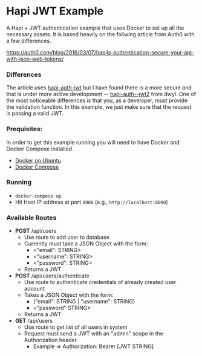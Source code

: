 # Hapi JWT Example

A Hapi + JWT authentication example that uses Docker to set up all the necessary assets. It
is based heavily on the follwing article from Auth0 with a few differences.

https://auth0.com/blog/2016/03/07/hapijs-authentication-secure-your-api-with-json-web-tokens/

### Differences

The article uses [hapi-auth-jwt](https://github.com/ryanfitz/hapi-auth-jwt) but I have found there is a more secure and that is under
more active development -- [hapi-auth--jwt2](https://github.com/dwyl/hapi-auth-jwt2) from dwyl. One of the most noticeable differences is that you, as a developer, must provide the validation function. In this example, we just make sure that the request is passing a valid JWT.

### Prequisites:

  In order to get this example running you will need to have Docker and Docker Compose installed.

 - [Docker on Ubuntu](https://docs.docker.com/engine/installation/linux/ubuntulinux/)
 - [Docker Compose](https://docs.docker.com/compose/install/)


### Running
- `docker-compose up`
- Hit Host IP address at port `8080` (e.g., `http://localhost:8080`)


### Available Routes

- **POST** /api/users
  - Use route to add user to database
  - Currently must take a JSON Object with the form:
    - <"email": STRING>
    - <"username": STRING>
    - <"password": STRING>
  - Returns a JWT
- **POST** /api/users/authenticate
  - Use route to authenticate credentials of already created user account
  - Takes a JSON Object with the form:
    - ("email": STRING | "username": STRING)
    - <"password" STRING>
  - Returns a JWT
- **GET** /api/users
  - Use route to get list of all users in system
  - Request must send a JWT with an "admin" scope in the Authorization header
    - Example => Authorization: Bearer [JWT STRING]
